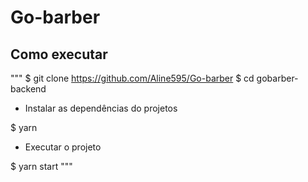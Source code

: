 # Go-barber

## Como executar

"""
$ git clone https://github.com/Aline595/Go-barber
$ cd gobarber-backend

- Instalar as dependências do projetos

$ yarn

- Executar o projeto

$ yarn start
"""
